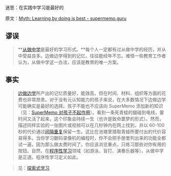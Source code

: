 迷思：在实践中学习是最好的

原文：[Myth: Learning by doing is best - supermemo.guru](https://supermemo.guru/wiki/Myth:_Learning_by_doing_is_best)

## 谬误

> **[从做中学](https://supermemo.guru/wiki/Discovery_learning)是最好的学习形式。**每个人一定都有过从做中学的经历，并从中受益良多。边做边学得到的记忆，往往能经年不忘。难怪一些教育工作者认为，从做中学这一办法，应该是教育的唯一方案。

## 事实

> [边做边学](https://supermemo.guru/wiki/Discovery_learning)所产出的记忆质量好，能效高，但在时间、材料、组织等方面的花费也非常昂贵。对于没有元认知能力的孩子来说，在大多数情况下边做边学可能确实是最好的选择。孩子不能也不应该向 SuperMemo 添加新的知识（见：[SuperMemo 对孩子不起作用](https://supermemo.guru/wiki/SuperMemo_does_not_work_for_kids)）。看到一条死青蛙的腿碰到电线，霎时间又活了起来，这个印象会持续一生（也许是致命噩梦的形式）。然而，描述同样实验的一张图片或视频可以在几秒钟内在网上找到，并以 60-100 秒的代价通过[间隔重复](https://supermemo.guru/wiki/Spaced_repetition)保留一生。这比在池塘里猎取青蛙所要付出的代价容易得多。当你学习数码录像机的编程时，你不会把手册里列出来的功能全都试一遍，因为那么做太费时间了。你应该浏览重点，只练习那些对你有用的按钮。自然，在[程序性学习](https://supermemo.guru/wiki/Procedural_learning)领域（如游泳、盲打、演奏乐器等），从做中学是正道。程序性学习定义如此。

> 见：[探索式学习](https://supermemo.guru/wiki/Discovery_learning)